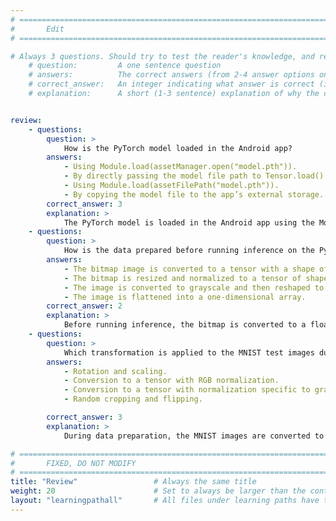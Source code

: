 ```yaml
---
# ================================================================================
#       Edit
# ================================================================================

# Always 3 questions. Should try to test the reader's knowledge, and reinforce the key points you want them to remember.
    # question:         A one sentence question
    # answers:          The correct answers (from 2-4 answer options only). Should be surrounded by quotes.
    # correct_answer:   An integer indicating what answer is correct (index starts from 0)
    # explanation:      A short (1-3 sentence) explanation of why the correct answer is correct. Can add additional context if desired


review:
    - questions:
        question: >        
            How is the PyTorch model loaded in the Android app?
        answers:
            - Using Module.load(assetManager.open("model.pth")).
            - By directly passing the model file path to Tensor.load().
            - Using Module.load(assetFilePath("model.pth")).
            - By copying the model file to the app’s external storage.
        correct_answer: 3
        explanation: >
            The PyTorch model is loaded in the Android app using the Module.load() method, which takes the absolute file path of the model. The assetFilePath("model.pth") function copies the model from the assets directory to the internal storage and returns its path, which is required by Module.load().
    - questions:
        question: >
            How is the data prepared before running inference on the PyTorch model?
        answers:
            - The bitmap image is converted to a tensor with a shape of [1, 3, 224, 224].
            - The bitmap is resized and normalized to a tensor of shape [1, 1, 28, 28].
            - The image is converted to grayscale and then reshaped to [1, 28, 28].
            - The image is flattened into a one-dimensional array.
        correct_answer: 2
        explanation: >
            Before running inference, the bitmap is converted to a float array and then to a tensor with a shape of [1, 1, 28, 28]. The 1 in the first dimension represents the batch size, the second 1 is the number of channels (grayscale), and 28, 28 are the height and width of the image.
    - questions:
        question: >
            Which transformation is applied to the MNIST test images during data preparation in the app?
        answers:
            - Rotation and scaling.
            - Conversion to a tensor with RGB normalization.
            - Conversion to a tensor with normalization specific to grayscale images.
            - Random cropping and flipping.

        correct_answer: 3
        explanation: >
            During data preparation, the MNIST images are converted to tensors and normalized for grayscale images. This involves scaling the pixel values to a range of [-1, 1], which matches the input expectations of the pre-trained PyTorch model used in the app.

# ================================================================================
#       FIXED, DO NOT MODIFY
# ================================================================================
title: "Review"                 # Always the same title
weight: 20                      # Set to always be larger than the content in this path
layout: "learningpathall"       # All files under learning paths have this same wrapper
---
```

